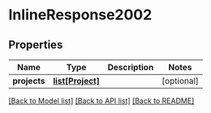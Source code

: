 # InlineResponse2002

## Properties
Name | Type | Description | Notes
------------ | ------------- | ------------- | -------------
**projects** | [**list[Project]**](Project.md) |  | [optional] 

[[Back to Model list]](../README.md#documentation-for-models) [[Back to API list]](../README.md#documentation-for-api-endpoints) [[Back to README]](../README.md)


